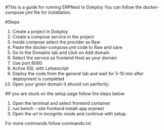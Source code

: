 #This is a guide for running ERPNext to Dokploy
You can follow the docker-compose.yml file for installation.

#Steps
1. Create a project in Dokploy
2. Create a compose service in the project
3. Inside compose select the provider as Raw
4. Paste the docker-compose.yml code to Raw and save
5. Go to the Domains tab and click on Add domain
6. Select the service as frontend Host as your domain
7. Use port 8080
8. Active SSL with Letsencript
9. Deploy the code from the general tab and wait for 5-10 min after deployment is completed
10. Open your given domain it should run perfectly.

#If you are stuck on the setup page follow the steps below
1. Open the terminal and select frontend container
2. run bench --site frontend install-app erpnext
3. Open the url in incognito mode and continue with setup.

For more commands follow commands.txt
